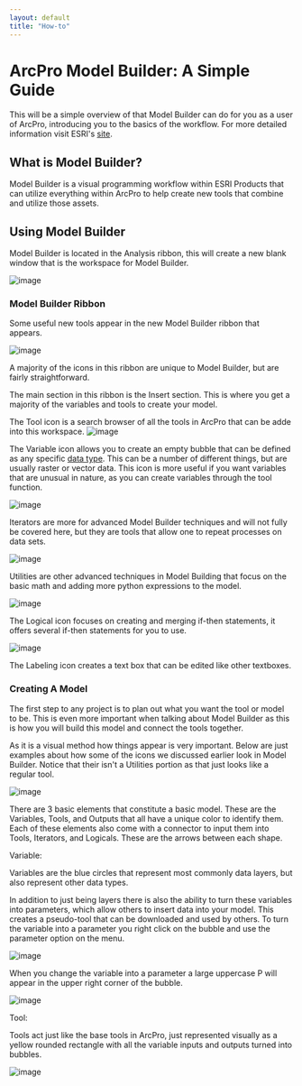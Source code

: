 ```yaml
---
layout: default
title: "How-to"
---
```


# ArcPro Model Builder: A Simple Guide
 This will be a simple overview of that Model Builder can do for you as a user of ArcPro, introducing you to the basics of the workflow.
  For more detailed information visit ESRI's [site](https://pro.arcgis.com/en/pro-app/help/analysis/geoprocessing/modelbuilder/what-is-modelbuilder-.htm).

## What is Model Builder?
 Model Builder is a visual programming workflow within ESRI Products that can utilize everything within ArcPro to help create new tools that combine and utilize those assets. 
 
 ## Using Model Builder
  Model Builder is located in the Analysis ribbon, this will create a new blank window that is the workspace for Model Builder.
  
  ![image](https://user-images.githubusercontent.com/60631222/76147496-cb30e300-606a-11ea-97cf-f7ff89c21fd7.png)

### Model Builder Ribbon

Some useful new tools appear in the new Model Builder ribbon that appears. 

![image](https://user-images.githubusercontent.com/60631222/76253875-d9752f80-6221-11ea-84b9-a3374be59f87.png)

A majority of the icons in this ribbon are unique to Model Builder, but are fairly straightforward.

The main section in this ribbon is the Insert section. This is where you get a majority of the variables and tools to create your model.

The Tool icon is a search browser of all the tools in ArcPro that can be adde into this workspace.
![image](https://user-images.githubusercontent.com/60631222/76255007-cf543080-6223-11ea-87c5-72cac9c7b7e6.png)

The Variable icon allows you to create an empty bubble that can be defined as any specific [data type](https://pro.arcgis.com/en/pro-app/help/analysis/geoprocessing/modelbuilder/modelbuilder-vocabulary.htm). This can be a number of different things, but are usually raster or vector data. This icon is more useful if you want variables that are unusual in nature, as you can create variables through the tool function.

![image](https://user-images.githubusercontent.com/60631222/76255633-e21b3500-6224-11ea-93b0-ad6ceda21f8e.png)

Iterators are more for advanced Model Builder techniques and will not fully be covered here, but they are tools that allow one to repeat processes on data sets.

![image](https://user-images.githubusercontent.com/60631222/76256125-c6645e80-6225-11ea-86c9-ea91bc58c19c.png)

Utilities are other advanced techniques in Model Building that focus on the basic math and adding more python expressions to the model.

![image](https://user-images.githubusercontent.com/60631222/76256831-f6f8c800-6226-11ea-91c4-63d572b84de4.png)

The Logical icon focuses on creating and merging if-then statements, it offers several if-then statements for you to use.

![image](https://user-images.githubusercontent.com/60631222/76257123-75ee0080-6227-11ea-84a3-e6e378f7b843.png)

The Labeling icon creates a text box that can be edited like other textboxes.

### Creating A Model

The first step to any project is to plan out what you want the tool or model to be. This is even more important when talking about Model Builder as this is how you will build this model and connect the tools together.

As it is a visual method how things appear is very important. Below are just examples about how some of the icons we discussed earlier look in Model Builder. Notice that their isn't a Utilities portion as that just looks like a regular tool.

![image](https://user-images.githubusercontent.com/60631222/76470610-f303ac00-63c6-11ea-9c1b-e5f2fa1cc8c8.png)

There are 3 basic elements that constitute a basic model. These are the Variables, Tools, and Outputs that all have a unique color to identify them. Each of these elements also come with a connector to input them into Tools, Iterators, and Logicals. These are the arrows between each shape.

Variable:

Variables are the blue circles that represent most commonly data layers, but also represent other data types.

In addition to just being layers there is also the ability to turn these variables into parameters, which allow others to insert data into your model. This creates a pseudo-tool that can be downloaded and used by others. To turn the variable into a parameter you right click on the bubble and use the parameter option on the menu.

![image](https://user-images.githubusercontent.com/60631222/76626642-e8086300-650f-11ea-8480-6c8b9b159f5e.png)

When you change the variable into a parameter a large uppercase P will appear in the upper right corner of the bubble.

![image](https://user-images.githubusercontent.com/60631222/76627230-06229300-6511-11ea-9b9a-4eed492d8ab1.png)

Tool: 

Tools act just like the base tools in ArcPro, just represented visually as a yellow rounded rectangle with all the variable inputs and outputs turned into bubbles. 




![image](https://user-images.githubusercontent.com/60631222/76627636-b85a5a80-6511-11ea-98e1-6a638df62dba.png)

